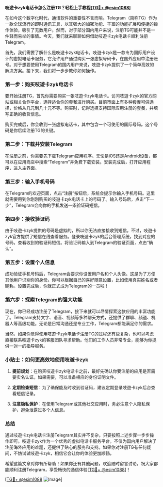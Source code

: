 **吱遊卡zyk电话卡怎么注册TG？轻松上手教程[[TG💪+ @esim1088](https://t.me/s/esim1088)]**

在如今这个数字化时代，通讯软件的重要性不言而喻。Telegram（简称TG）作为一款全球流行的即时通讯工具，以其强大的加密功能、丰富的功能扩展和便捷的操作体验，吸引了无数用户。然而，对于部分国内用户来说，注册TG可能并不是一件轻而易举的事情。今天，我们就来聊聊如何借助吱遊卡zyk电话卡顺利注册Telegram。

首先，我们需要了解什么是吱遊卡zyk电话卡。吱遊卡zyk是一款专为国际用户设计的虚拟电话卡服务，它允许用户通过购买一张虚拟号码卡，在国外应用中注册账号。对于想要使用Telegram的国内用户来说，吱遊卡zyk提供了一个简单高效的解决方案。接下来，我们将一步步教你如何操作。

### **第一步：购买吱遊卡zyk电话卡**
要开始注册TG，首先你需要购买一张吱遊卡zyk电话卡。访问吱遊卡zyk的官方网站或相关合作平台，选择适合你的套餐进行购买。目前市面上有多种套餐可供选择，价格从几元到几十元不等。购买时，记得选择支持国际应用注册的套餐，并填写正确的收货信息。

购买完成后，你会收到一张虚拟电话卡，其中包含一个可使用的国际号码。这个号码是你后续注册TG的关键。

### **第二步：下载并安装Telegram**
在注册之前，你需要先下载Telegram应用程序。无论是iOS还是Android设备，都可以在应用商店中搜索“Telegram”并免费下载安装。安装完成后，打开应用程序，进入主界面。

### **第三步：输入手机号码**
在Telegram的欢迎页面，点击“注册”按钮后，系统会提示你输入手机号码。这里就需要用到你刚刚购买的吱遊卡zyk电话卡上的号码了。输入号码后，点击“下一步”，Telegram会向你的手机发送一条验证码短信。

### **第四步：接收验证码**
由于吱遊卡zyk提供的号码是虚拟的，所以你无法直接接收到短信。不过，吱遊卡zyk官方提供了短信在线查看服务。登录吱遊卡zyk的后台管理系统，找到对应的号码，查看收到的验证码短信。将验证码输入到Telegram的验证页面，点击“确认”。

### **第五步：设置个人信息**
成功验证手机号码后，Telegram会要求你设置用户名和个人头像。这是为了方便其他用户识别你的身份。你可以根据自己的喜好随意设置，比如使用真实姓名或者昵称。设置完成后，你就正式成为Telegram的一员啦！

### **第六步：探索Telegram的强大功能**
现在，你已经成功注册了Telegram，接下来就可以尽情探索这款应用的丰富功能了。Telegram支持文字、语音、视频等多种聊天方式，还提供了群聊、频道、机器人等高级功能。无论是日常沟通还是专业工作，Telegram都能满足你的需求。

当然，如果你觉得使用吱遊卡zyk电话卡注册TG的过程还有些复杂，也可以考虑直接联系吱遊卡zyk的客服团队寻求帮助。他们的工作人员非常专业，能够为你提供一对一的指导服务。

### **小贴士：如何更高效地使用吱遊卡zyk**
1. **提前规划**：在购买吱遊卡zyk电话卡之前，最好先确认你要注册的应用是否需要实名认证。如果需要，可以准备相应的身份证明文件。
   
2. **定期检查短信**：为了确保能及时收到验证码，建议定期登录吱遊卡zyk后台查看短信记录。

3. **注意隐私保护**：在使用Telegram或其他社交应用时，务必注意个人隐私保护，避免泄露过多个人信息。

### **总结**
通过吱遊卡zyk电话卡注册Telegram其实并不复杂，只要按照上述步骤一步步操作即可。吱遊卡zyk作为一个优秀的虚拟电话卡服务平台，不仅为国内用户解决了注册海外应用的难题，还提供了贴心的服务和支持。如果你对注册TG有任何疑问，不妨试试吱遊卡zyk，相信它会让你的体验更加顺畅。

希望这篇文章对你有所帮助！如果你还有其他问题，欢迎随时留言讨论。祝大家都能顺利注册Telegram，享受畅快的通信体验[[TG💪+ @esim1088](https://t.me/s/esim1088)]！

[[TG💪+ @esim1088](https://t.me/s/esim1088) ![Image](https://i.postimg.cc/4NQfJmqS/Snipaste-2025-05-13-00-14-12.png)]